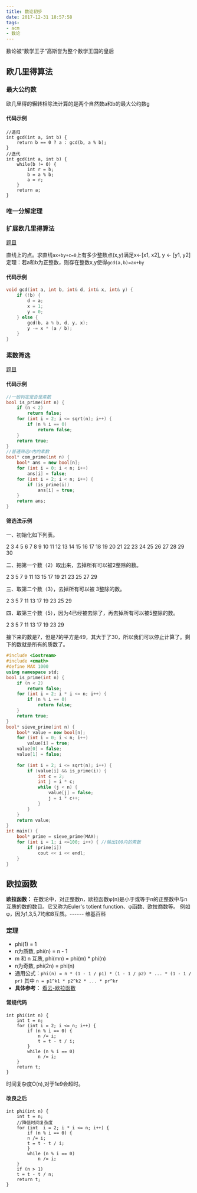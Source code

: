 ```yaml
---
title: 数论初步
date: 2017-12-31 18:57:58
tags: 
- acm 
- 数论
---
```


数论被“数学王子”高斯誉为整个数学王国的皇后

## 欧几里得算法

### 最大公约数

欧几里得的辗转相除法计算的是两个自然数a和b的最大公约数g

#### 代码示例
<!-- more -->
```
//递归
int gcd(int a, int b) {
    return b == 0 ? a : gcd(b, a % b);
}
//迭代
int gcd(int a, int b) {
    while(b != 0) {
        int r = b;
        b = a % b;
        a = r;
    }
    return a;
}
```

### 唯一分解定理

### 扩展欧几里得算法

[题目]()

直线上的点。求直线``ax+by+c=0``上有多少整数点(x,y)满足x<-[x1, x2], y <- [y1, y2]
定理：若a和b为正整数，则存在整数x,y使得``gcd(a,b)=ax+by``

#### 代码示例

```cpp
void gcd(int a, int b, int& d, int& x, int& y) {
    if (!b) {
        d = a;
        x = 1;
        y = 0;
    } else {
        gcd(b, a % b, d, y, x);
        y -= x * (a / b);
    }
}
```

### 素数筛选

[题目](http://acm.hdu.edu.cn/diy/contest_showproblem.php?pid=1001&cid=32790)

#### 代码示例

```cpp
//一般判定是否是素数
bool is_prime(int n) {
	if (n < 2)
		return false;
	for (int i = 2; i <= sqrt(n); i++) {
		if (n % i == 0)
			return false;
	}
	return true;
}
//普通筛选n内的素数
bool* com_prime(int n) {
	bool* ans = new bool[n];
	for (int i = 0; i < n; i++) 
		ans[i] = false;
	for (int i = 2; i < n; i++) {
		if (is_prime(i))
			ans[i] = true;
	}
	return ans;
}
```

#### 筛选法示例

一、初始化如下列表。

 2  3  4  5  6  7  8  9 10 11 12 13 14 15 16 17 18 19 20 21 22 23 24 25 26 27 28 29 30

二、把第一个数（2）取出来，去掉所有可以被2整除的数。

 2  3     5     7     9    11    13    15    17    19    21    23    25    27    29

三、取第二个数（3），去掉所有可以被 3整除的数。

 2  3     5     7          11    13          17    19          23    25          29

四、取第三个数（5），因为4已经被去除了，再去掉所有可以被5整除的数。

 2  3     5     7          11    13          17    19          23                29

接下来的数是7，但是7的平方是49，其大于了30，所以我们可以停止计算了。剩下的数就是所有的质数了。

```cpp
#include <iostream>
#include <cmath>
#define MAX 1000
using namespace std;
bool is_prime(int n) {
	if (n < 2)
		return false;
	for (int i = 2; i * i <= n; i++) {
		if (n % i == 0)
			return false;
	}
	return true;
}
bool* sieve_prime(int n) {
	bool* value = new bool[n];
	for (int i = 0; i < n; i++)
		value[i] = true;
	value[0] = false;
	value[1] = false;
	
	for (int i = 2; i <= sqrt(n); i++) {
		if (value[i] && is_prime(i)) {
			int c = 2;
			int j = i * c;
			while (j < n) {
				value[j] = false;
				j = i * c++;
			}
		}
	}
	return value;
}
int main() {
    bool* prime = sieve_prime(MAX);
    for (int i = 1; i <=100; i++) { //输出100内的素数
        if (prime[i])
            cout << i << endl;
    }
}
```

## 欧拉函数

**欧拉函数：** 在数论中，对正整数n，欧拉函数φ(n)是小于或等于n的正整数中与n互质的数的数目。它又称为Euler's totient function、φ函数、欧拉商数等。
例如 φ，因为1,3,5,7均和8互质。------ 维基百科
### 定理
* phi(1) = 1
* n为质数, phi(n) = n - 1
* m 和 n 互质, phi(mn) = phi(m) * phi(n)
* n为奇数, phi(2n) = phi(n)
* 通用公式：``phi(n) = n * (1 - 1 / p1) * (1 - 1 / p2) * ... * (1 - 1 / pr)``
其中 ``n = p1^k1 * p2^k2 * ... * pr^kr``
* **具体参考：** [看云-欧拉函数](https://www.kancloud.cn/kancloud/rsa_algorithm/48486)

#### 常规代码
```
int phi(int n) {
    int t = n;
    for (int i = 2; i <= n; i++) {
        if (n % i == 0) {
            n /= i;
            t = t - t / i;
        }
        while (n % i == 0)
            n /= i;
    }
    return t;
}
```
时间复杂度O(n),对于1e9会超时。

#### 改良之后
```
int phi(int n) {
    int t = n;
    //降低时间复杂度
    for (int  i = 2; i * i <= n; i++) {
        if (n % i == 0) {
        n /= i;
        t = t - t / i;
        }
        while (n % i == 0) 
            n /= i;
    }
    if (n > 1)
    t = t - t / n;
    return t;
}
```

